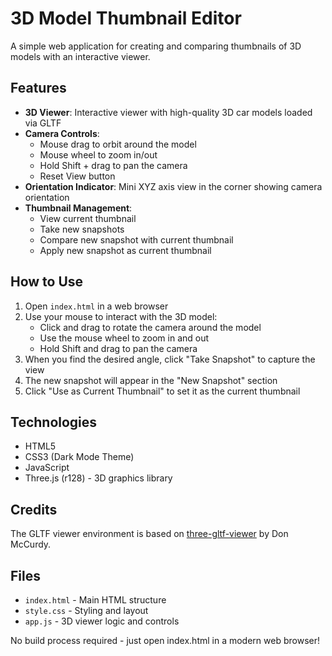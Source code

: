# 3D Model Thumbnail Editor

A simple web application for creating and comparing thumbnails of 3D models with an interactive viewer.

## Features

- **3D Viewer**: Interactive viewer with high-quality 3D car models loaded via GLTF
- **Camera Controls**: 
  - Mouse drag to orbit around the model
  - Mouse wheel to zoom in/out
  - Hold Shift + drag to pan the camera
  - Reset View button
- **Orientation Indicator**: Mini XYZ axis view in the corner showing camera orientation
- **Thumbnail Management**: 
  - View current thumbnail
  - Take new snapshots
  - Compare new snapshot with current thumbnail
  - Apply new snapshot as current thumbnail

## How to Use

1. Open `index.html` in a web browser
2. Use your mouse to interact with the 3D model:
   - Click and drag to rotate the camera around the model
   - Use the mouse wheel to zoom in and out
   - Hold Shift and drag to pan the camera
3. When you find the desired angle, click "Take Snapshot" to capture the view
4. The new snapshot will appear in the "New Snapshot" section
5. Click "Use as Current Thumbnail" to set it as the current thumbnail

## Technologies

- HTML5
- CSS3 (Dark Mode Theme)
- JavaScript
- Three.js (r128) - 3D graphics library

## Credits

The GLTF viewer environment is based on [three-gltf-viewer](https://github.com/donmccurdy/three-gltf-viewer) by Don McCurdy.

## Files

- `index.html` - Main HTML structure
- `style.css` - Styling and layout
- `app.js` - 3D viewer logic and controls

No build process required - just open index.html in a modern web browser!

